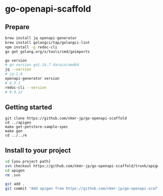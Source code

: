 # go-openapi-scaffold

## Prepare

```sh
brew install jq openapi-generator
brew install golangci/tap/golangci-lint
npm install -g redoc-cli
go get golang.org/x/tools/cmd/goimports
```
```sh
go version
# go version go1.14.7 darwin/amd64
jq --version
# jq-1.6
openapi-generator version
# 4.3.1
redoc-cli --version
# 0.9.12
```

## Getting started
```
git clone https://github.com/nkmr-jp/go-openapi-scaffold
cd ../apigen
make get-petstore-sample-spec
make gen
cd ../../e
```


## Install to your project
```sh
cd [you project path]
svn checkout https://github.com/nkmr-jp/go-openapi-scaffold/trunk/apigen
cd apigen
rm .svn

git add .
git commit "Add apigen from https://github.com/nkmr-jp/go-openapi-scaffold"
```

